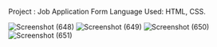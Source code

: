 Project : Job Application Form
Language Used: HTML, CSS.


![Screenshot (648)](https://github.com/sshivangi882/HTML-CSS-Projects/assets/122531720/0b38aeba-d36f-4495-a66b-446d5a4bb4a3)
![Screenshot (649)](https://github.com/sshivangi882/HTML-CSS-Projects/assets/122531720/dbdc9119-307d-44f9-ba1e-d7563b6047d9)
![Screenshot (650)](https://github.com/sshivangi882/HTML-CSS-Projects/assets/122531720/90ca18e7-e113-485a-bb8e-1c288882511c)
![Screenshot (651)](https://github.com/sshivangi882/HTML-CSS-Projects/assets/122531720/0ee6dac6-efb4-46bc-9323-d2c17a334c74)
